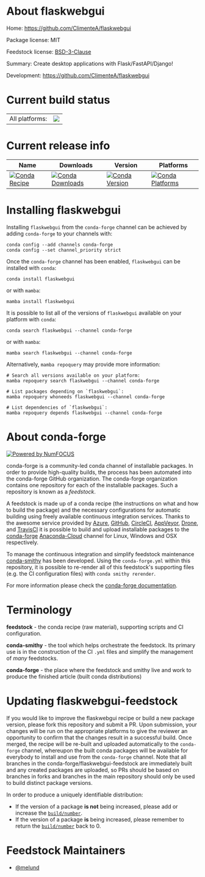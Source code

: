 About flaskwebgui
=================

Home: https://github.com/ClimenteA/flaskwebgui

Package license: MIT

Feedstock license: [BSD-3-Clause](https://github.com/conda-forge/flaskwebgui-feedstock/blob/main/LICENSE.txt)

Summary: Create desktop applications with Flask/FastAPI/Django!

Development: https://github.com/ClimenteA/flaskwebgui

Current build status
====================


<table><tr><td>All platforms:</td>
    <td>
      <a href="https://dev.azure.com/conda-forge/feedstock-builds/_build/latest?definitionId=12884&branchName=main">
        <img src="https://dev.azure.com/conda-forge/feedstock-builds/_apis/build/status/flaskwebgui-feedstock?branchName=main">
      </a>
    </td>
  </tr>
</table>

Current release info
====================

| Name | Downloads | Version | Platforms |
| --- | --- | --- | --- |
| [![Conda Recipe](https://img.shields.io/badge/recipe-flaskwebgui-green.svg)](https://anaconda.org/conda-forge/flaskwebgui) | [![Conda Downloads](https://img.shields.io/conda/dn/conda-forge/flaskwebgui.svg)](https://anaconda.org/conda-forge/flaskwebgui) | [![Conda Version](https://img.shields.io/conda/vn/conda-forge/flaskwebgui.svg)](https://anaconda.org/conda-forge/flaskwebgui) | [![Conda Platforms](https://img.shields.io/conda/pn/conda-forge/flaskwebgui.svg)](https://anaconda.org/conda-forge/flaskwebgui) |

Installing flaskwebgui
======================

Installing `flaskwebgui` from the `conda-forge` channel can be achieved by adding `conda-forge` to your channels with:

```
conda config --add channels conda-forge
conda config --set channel_priority strict
```

Once the `conda-forge` channel has been enabled, `flaskwebgui` can be installed with `conda`:

```
conda install flaskwebgui
```

or with `mamba`:

```
mamba install flaskwebgui
```

It is possible to list all of the versions of `flaskwebgui` available on your platform with `conda`:

```
conda search flaskwebgui --channel conda-forge
```

or with `mamba`:

```
mamba search flaskwebgui --channel conda-forge
```

Alternatively, `mamba repoquery` may provide more information:

```
# Search all versions available on your platform:
mamba repoquery search flaskwebgui --channel conda-forge

# List packages depending on `flaskwebgui`:
mamba repoquery whoneeds flaskwebgui --channel conda-forge

# List dependencies of `flaskwebgui`:
mamba repoquery depends flaskwebgui --channel conda-forge
```


About conda-forge
=================

[![Powered by
NumFOCUS](https://img.shields.io/badge/powered%20by-NumFOCUS-orange.svg?style=flat&colorA=E1523D&colorB=007D8A)](https://numfocus.org)

conda-forge is a community-led conda channel of installable packages.
In order to provide high-quality builds, the process has been automated into the
conda-forge GitHub organization. The conda-forge organization contains one repository
for each of the installable packages. Such a repository is known as a *feedstock*.

A feedstock is made up of a conda recipe (the instructions on what and how to build
the package) and the necessary configurations for automatic building using freely
available continuous integration services. Thanks to the awesome service provided by
[Azure](https://azure.microsoft.com/en-us/services/devops/), [GitHub](https://github.com/),
[CircleCI](https://circleci.com/), [AppVeyor](https://www.appveyor.com/),
[Drone](https://cloud.drone.io/welcome), and [TravisCI](https://travis-ci.com/)
it is possible to build and upload installable packages to the
[conda-forge](https://anaconda.org/conda-forge) [Anaconda-Cloud](https://anaconda.org/)
channel for Linux, Windows and OSX respectively.

To manage the continuous integration and simplify feedstock maintenance
[conda-smithy](https://github.com/conda-forge/conda-smithy) has been developed.
Using the ``conda-forge.yml`` within this repository, it is possible to re-render all of
this feedstock's supporting files (e.g. the CI configuration files) with ``conda smithy rerender``.

For more information please check the [conda-forge documentation](https://conda-forge.org/docs/).

Terminology
===========

**feedstock** - the conda recipe (raw material), supporting scripts and CI configuration.

**conda-smithy** - the tool which helps orchestrate the feedstock.
                   Its primary use is in the construction of the CI ``.yml`` files
                   and simplify the management of *many* feedstocks.

**conda-forge** - the place where the feedstock and smithy live and work to
                  produce the finished article (built conda distributions)


Updating flaskwebgui-feedstock
==============================

If you would like to improve the flaskwebgui recipe or build a new
package version, please fork this repository and submit a PR. Upon submission,
your changes will be run on the appropriate platforms to give the reviewer an
opportunity to confirm that the changes result in a successful build. Once
merged, the recipe will be re-built and uploaded automatically to the
`conda-forge` channel, whereupon the built conda packages will be available for
everybody to install and use from the `conda-forge` channel.
Note that all branches in the conda-forge/flaskwebgui-feedstock are
immediately built and any created packages are uploaded, so PRs should be based
on branches in forks and branches in the main repository should only be used to
build distinct package versions.

In order to produce a uniquely identifiable distribution:
 * If the version of a package **is not** being increased, please add or increase
   the [``build/number``](https://docs.conda.io/projects/conda-build/en/latest/resources/define-metadata.html#build-number-and-string).
 * If the version of a package **is** being increased, please remember to return
   the [``build/number``](https://docs.conda.io/projects/conda-build/en/latest/resources/define-metadata.html#build-number-and-string)
   back to 0.

Feedstock Maintainers
=====================

* [@melund](https://github.com/melund/)

